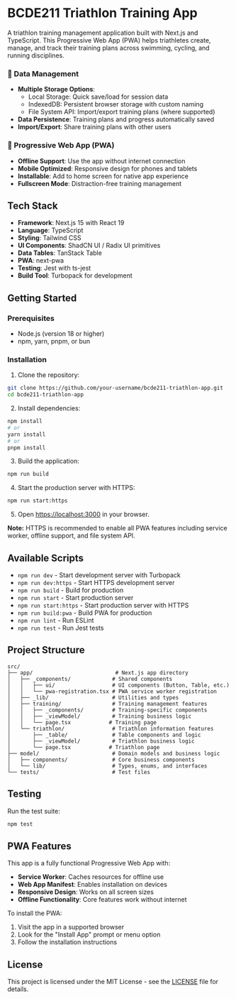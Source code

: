 # BCDE211 Triathlon Training App

A triathlon training management application built with Next.js and TypeScript. This Progressive Web App (PWA) helps triathletes create, manage, and track their training plans across swimming, cycling, and running disciplines.


### 💾 Data Management
- **Multiple Storage Options**:
  - Local Storage: Quick save/load for session data
  - IndexedDB: Persistent browser storage with custom naming
  - File System API: Import/export training plans (where supported)
- **Data Persistence**: Training plans and progress automatically saved
- **Import/Export**: Share training plans with other users

### 📱 Progressive Web App (PWA)
- **Offline Support**: Use the app without internet connection
- **Mobile Optimized**: Responsive design for phones and tablets
- **Installable**: Add to home screen for native app experience
- **Fullscreen Mode**: Distraction-free training management

## Tech Stack

- **Framework**: Next.js 15 with React 19
- **Language**: TypeScript
- **Styling**: Tailwind CSS
- **UI Components**: ShadCN UI / Radix UI primitives
- **Data Tables**: TanStack Table
- **PWA**: next-pwa
- **Testing**: Jest with ts-jest
- **Build Tool**: Turbopack for development

## Getting Started

### Prerequisites
- Node.js (version 18 or higher)
- npm, yarn, pnpm, or bun

### Installation

1. Clone the repository:
```bash
git clone https://github.com/your-username/bcde211-triathlon-app.git
cd bcde211-triathlon-app
```

2. Install dependencies:
```bash
npm install
# or
yarn install
# or
pnpm install
```

3. Build the application:
```bash
npm run build
```

4. Start the production server with HTTPS:
```bash
npm run start:https
```

5. Open [https://localhost:3000](https://localhost:3000) in your browser.

**Note:** HTTPS is recommended to enable all PWA features including service worker, offline support, and file system API.

## Available Scripts

- `npm run dev` - Start development server with Turbopack
- `npm run dev:https` - Start HTTPS development server
- `npm run build` - Build for production
- `npm run start` - Start production server
- `npm run start:https` - Start production server with HTTPS
- `npm run build:pwa` - Build PWA for production
- `npm run lint` - Run ESLint
- `npm run test` - Run Jest tests

## Project Structure

```
src/
├── app/                          # Next.js app directory
│   ├── _components/             # Shared components
│   │   ├── ui/                  # UI components (Button, Table, etc.)
│   │   └── pwa-registration.tsx # PWA service worker registration
│   ├── _lib/                    # Utilities and types
│   ├── training/                # Training management features
│   │   ├── _components/         # Training-specific components
│   │   ├── _viewModel/          # Training business logic
│   │   └── page.tsx            # Training page
│   └── triathlon/               # Triathlon information features
│       ├── _table/              # Table components and logic
│       ├── _viewModel/          # Triathlon business logic
│       └── page.tsx            # Triathlon page
├── model/                       # Domain models and business logic
│   ├── components/              # Core business components
│   └── lib/                     # Types, enums, and interfaces
└── tests/                       # Test files
```

## Testing

Run the test suite:

```bash
npm test
```

## PWA Features

This app is a fully functional Progressive Web App with:

- **Service Worker**: Caches resources for offline use
- **Web App Manifest**: Enables installation on devices
- **Responsive Design**: Works on all screen sizes
- **Offline Functionality**: Core features work without internet

To install the PWA:
1. Visit the app in a supported browser
2. Look for the "Install App" prompt or menu option
3. Follow the installation instructions


## License

This project is licensed under the MIT License - see the [LICENSE](LICENSE) file for details.

